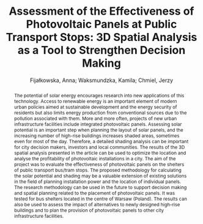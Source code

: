 ---
layout: technique
title: "Assessment of the Effectiveness of Photovoltaic Panels at Public Transport Stops: 3D Spatial Analysis as a Tool to Strengthen Decision Making"
system_type: "False"
technique: "False"
design_study: "False"
evaluation: "False"
data: "False"
analysis: "True"
generation: "False"
curation_and_transformation: "False"
management: "False"
modeling: "True"
urban_analysis: "True"
visualization: "False"
sunlight_access: "True"
wind_ventilation: "False"
view_impact: "False"
energy: "True"
damage_and_disaster_management: "False"
climate: "False"
sound: "False"
property_cadastre: "False"
others: "False"
lookup: "False"
browse: "True"
locate: "False"
explore: "False"
identify: "False"
compare: "True"
summarize: "True"
distribution: "True"
trends: "False"
outliers: "False"
extremes: "False"
features: "True"
target_discovery: "True"
target_access: "False"
spatial_relation: "True"
buildings: "True"
streets: "True"
nature: "False"
uniform_discretization: "False"
structural_subdivision: "False"
univariate: "False"
multivariate: "False"
volumetric: "False"
temporal: "False"
sensing: "False"
statistical: "False"
simulation_based: "True"
learning_based: "False"
surveyed: "False"
site: "False"
block: "True"
multi_block: "True"
city: "False"
va_wo_model: "False"
post_model: "True"
model_integrated: "False"
assisted_models: "False"
overlay: "True"
embedded: "False"
linked: "False"
temporal_jx: "False"
spatial_jx: "False"
filter: "False"
aggregate: "False"
embed: "False"
glyphs: "False"
bar_charts: "True"
scatterplots: "False"
matrix: "False"
parallel_coordinates: "False"
map_2d: "False"
map_3d: "True"
walking: "False"
steering: "False"
selection_based: "False"
manipulation_based: "True"
distortion: "False"
ghosting: "False"
culling: "False"
birds_view: "True"
multi_view: "False"
assisted_steering: "False"
other: "False"
vr_cave: "False"
ar: "False"
desktop: "True"
mobile: "False"
case_study: "True"
user_study: "False"
statistical_evaluation: "False"
expert_interviews: "False"
key: "F4V578ZR"
item_type: "journalArticle"
publication_year: "2022"
author: "Fijałkowska, Anna; Waksmundzka, Kamila; Chmiel, Jerzy"
publication_title: "Energies"
isbn: "nan"
issn: "1996-1073"
doi: "10.3390/en15031230"
url_paper: "https://www.mdpi.com/1996-1073/15/3/1230"
abstract_note: "The potential of solar energy encourages research into new applications of this technology. Access to renewable energy is an important element of modern urban policies aimed at sustainable development and the energy security of residents but also limits energy production from conventional sources due to the pollution associated with them. More and more often, projects of new urban infrastructure facilities include integrated photovoltaic panels. Assessing solar potential is an important step when planning the layout of solar panels, and the increasing number of high-rise buildings increases shaded areas, sometimes even for most of the day. Therefore, a detailed shading analysis can be important for city decision makers, investors and local communities. The results of the 3D spatial analysis presented in the article can be used to optimize the location and analyse the profitability of photovoltaic installations in a city. The aim of the project was to evaluate the effectiveness of photovoltaic panels on the shelters of public transport bus/tram stops. The proposed methodology for calculating the solar potential and shading may be a valuable extension of existing solutions in the field of planning installation power and the location of individual panels. The research methodology can be used in the future to support decision making and spatial planning related to the placement of photovoltaic panels. It was tested for bus shelters located in the centre of Warsaw (Poland). The results can also be used to assess the impact of alternatives to newly designed high-rise buildings and to plan the provision of photovoltaic panels to other city infrastructure facilities."
date_added: "2023-01-30 00:36:48"
date_modified: "2023-01-30 00:36:48"
access_date: "2023-01-30 00:36:48"
pages: "1230"
num_pages: "nan"
issue: "3"
volume: "15.0"
number_of_volumes: "nan"
journal_abbreviation: "Energies"
short_title: "Assessment of the Effectiveness of Photovoltaic Panels at Public Transport Stops"
series: "nan"
series_number: "nan"
series_text: "nan"
series_title: "nan"
publisher: "nan"
place: "nan"
language: "en"
rights: "nan"
type: "nan"
archive: "nan"
archive_location: "nan"
library_catalog: "DOI.org (Crossref)"
call_number: "nan"
extra: "nan"
notes: "nan"
link_attachments: "nan"
manual_tags: "nan"
automatic_tags: "nan"
editor: "nan"
series_editor: "nan"
translator: "nan"
contributor: "nan"
attorney_agent: "nan"
book_author: "nan"
cast_member: "nan"
commenter: "nan"
composer: "nan"
cosponsor: "nan"
counsel: "nan"
interviewer: "nan"
producer: "nan"
recipient: "nan"
reviewed_author: "nan"
scriptwriter: "nan"
words_by: "nan"
guest: "nan"
number: "nan"
edition: "nan"
running_time: "nan"
scale: "nan"
medium: "nan"
artwork_size: "nan"
filing_date: "nan"
application_number: "nan"
assignee: "nan"
issuing_authority: "nan"
country: "nan"
meeting_name: "nan"
conference_name: "nan"
court: "nan"
references: "nan"
reporter: "nan"
legal_status: "nan"
priority_numbers: "nan"
programming_language: "nan"
version: "nan"
system: "nan"
code: "nan"
code_number: "nan"
section: "nan"
session: "nan"
committee: "nan"
history: "nan"
legislative_body: "nan"
abstract: "The potential of solar energy encourages research into new applications of this technology. Access to renewable energy is an important element of modern urban policies aimed at sustainable development and the energy security of residents but also limits energy production from conventional sources due to the pollution associated with them. More and more often, projects of new urban infrastructure facilities include integrated photovoltaic panels. Assessing solar potential is an important step when planning the layout of solar panels, and the increasing number of high-rise buildings increases shaded areas, sometimes even for most of the day. Therefore, a detailed shading analysis can be important for city decision makers, investors and local communities. The results of the 3D spatial analysis presented in the article can be used to optimize the location and analyse the profitability of photovoltaic installations in a city. The aim of the project was to evaluate the effectiveness of photovoltaic panels on the shelters of public transport bus/tram stops. The proposed methodology for calculating the solar potential and shading may be a valuable extension of existing solutions in the field of planning installation power and the location of individual panels. The research methodology can be used in the future to support decision making and spatial planning related to the placement of photovoltaic panels. It was tested for bus shelters located in the centre of Warsaw (Poland). The results can also be used to assess the impact of alternatives to newly designed high-rise buildings and to plan the provision of photovoltaic panels to other city infrastructure facilities."
---
